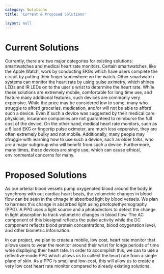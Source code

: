 ```yaml
---
category: Solutions
title: 'Current & Proposed Solutions'

layout: null
---
```


# Current Solutions

Currently, there are two major categories for existing solutions: smartwatches and medical heart rate monitors. Certain smartwatches, like the Apple Watch, work by conducting EKGs which have users complete the circuit by putting their finger somewhere on the watch. Other smartwatch systems can monitor the heart rate by using pulse oximetry,  which shines LEDs and IR LEDs on to the user's wrist to determine the heart rate. While these solutions are extremely mobile, comfortable for long time use, and feature many additional features, such devices are commonly very expensive. While the price may be considered low to some, many who struggle to afford groceries, medication, and/or will not be able to afford such a device. Even if such a device was suggested by their medical care physician, insurance companies are not guaranteed to reimburse the full cost of the device. On the other hand, medical heart rate monitors, such as a 6 lead EKG or fingertip pulse oximeter,  are much less expensive, they are often extremely bulky and not mobile.  Additionally, many people may struggle with learning how to use such a device, such as older folks, who are a major subgroup who will benefit from such a device. Furthermore, many times, these devices are single use, which can cause ethical, environmental concerns for many. 

# Proposed Solutions

As our arterial blood vessels pump oxygenated blood around the body in synchrony with out cardiac heart beats, the volumetric changes in blood flow can be seen in the chnage in absorbed light by blood vessels. We plan to harness this change in absorbed light using photoplethysmography (PPG). A PPG uses a light source and a photodectors to detect the change in light absorption to track volumetric changes in blood flow. The AC component of this biosignal reflects the pulse activity while the DC component reflects blood protein concentrations, blood oxygenation level, and other biometric information.

In our project, we plan to create a mobile, low cost, heart rate monitor that allows users to wear the monitor around their wrist for longs periods of time whie displaying their heart rate. In order to accomplish this, we can to use a reflective-mode PPG which allows us to collect the heart rate from a single plane of skin. As a PPG is small and low-cost, this will allow us to create a very low cost heart rate monitor compared to already existing solutions.
